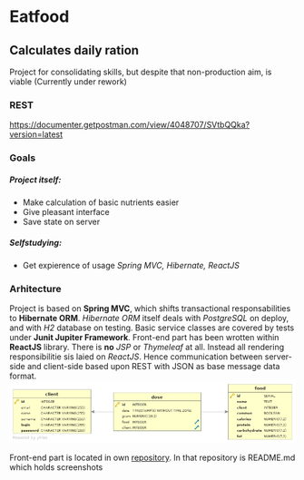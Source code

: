 # Eatfood
## Calculates daily ration
Project for consolidating skills, but despite that non-production aim, is viable
(Currently under rework)
### REST
https://documenter.getpostman.com/view/4048707/SVtbQQka?version=latest
### Goals
##### Project itself:
* Make calculation of basic nutrients easier
* Give pleasant interface
* Save state on server
##### Selfstudying:
* Get expierence of usage *Spring MVC, Hibernate, ReactJS*
### Arhitecture
Project is based on **Spring MVC**, which shifts transactional responsabilities to **Hibernate ORM**.
*Hibernate ORM* itself deals with *PostgreSQL* on deploy, and with *H2* database on testing.
Basic service classes are covered by tests under **Junit Jupiter Framework**.
Front-end part has been wrotten within **ReactJS** library. 
There is **no** *JSP* or *Thymeleaf* at all. Instead all rendering responsibilitie sis laied on *ReactJS*.
Hence communication between server-side and client-side based upon REST with JSON as base message data format.
![entity chart](https://github.com/belenot/eatfood/blob/master/misc/fa_diagram "Entities")

Front-end part is located in own [repository](https://github.com/belenot/eatfood-frontend). In that repository is README.md which holds screenshots
